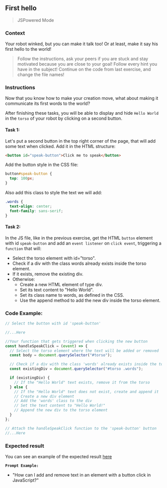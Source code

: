## First hello

> JSPowered Mode

### Context

Your robot winked, but you can make it talk too! Or at least, make it say his first hello to the world!

> Follow the instructions, ask your peers if you are stuck and stay motivated because you are close to your goal!
> Follow every hint you have in the subject!
> Continue on the code from last exercise, and change the file names!

### Instructions

Now that you know how to make your creation move, what about making it communicate its first words to the world?

After finishing these tasks, you will be able to display and hide `Hello World` in the `torso` of your robot by clicking on a second button.

#### Task 1:

Let's put a second button in the top right corner of the page, that will add some text when clicked. Add it in the HTML structure:

```html
<button id="speak-button">Click me to speak</button>
```

Add the button style in the CSS file:

```css
button#speak-button {
  top: 100px;
}
```

Also add this class to style the text we will add:

```css
.words {
  text-align: center;
  font-family: sans-serif;
}
```

#### Task 2:

In the JS file, like in the previous exercise, get the HTML `button` element with id `speak-button` and add an `event listener` on `click event`, triggering a `function` that will:

- Select the torso element with id="torso".
- Check if a div with the class words already exists inside the torso element.
- If it exists, remove the existing div.
- Otherwise:
  - Create a new HTML element of type div.
  - Set its text content to "Hello World".
  - Set its class name to words, as defined in the CSS.
  - Use the append method to add the new div inside the torso element.

### Code Example:

```js
// Select the button with id 'speak-button'

//...Here

//Your function that gets triggered when clicking the new button
const handleSpeakClick = (event) => {
  // Select the torso element where the text will be added or removed
  const body = document.querySelector("#torso");

  // Check if a div with the class 'words' already exists inside the torso
  const existingDiv = document.querySelector("#torso .words");

  if (existingDiv) {
    // If the "Hello World" text exists, remove it from the torso
  } else {
    // If the "Hello World" text does not exist, create and append it
    // Create a new div element
    // Add the 'words' class to the div
    // Set the text content to "Hello World!"
    // Append the new div to the torso element
  }
};

// Attach the handleSpeakClick function to the 'speak-button' button
//...Here
```

### Expected result

You can see an example of the expected result [here](https://youtu.be/PuyEdAA0wy4)

**`Prompt Example:`**

- "How can I add and remove text in an element with a button click in JavaScript?"
